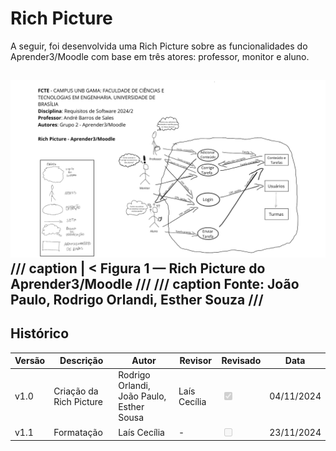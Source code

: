 # Rich Picture 

A seguir, foi desenvolvida uma Rich Picture sobre as funcionalidades do Aprender3/Moodle com base em três atores: professor, monitor e aluno. 

![Rich Picture Moodle/Aprender3](../../img/rich_picturev1.png) 
/// caption | <
Figura 1 — Rich Picture do Aprender3/Moodle
///
/// caption
Fonte: João Paulo, Rodrigo Orlandi, Esther Souza
///
---


## Histórico

| Versão | Descrição                  | Autor                         | Revisor | Revisado | Data       |
|--------|----------------------------|-------------------------------|---------|--|------------|
| v1.0   | Criação da Rich Picture | Rodrigo Orlandi, João Paulo, Esther Sousa     | Laís Cecília       |<input type="checkbox" onclick="return false;" disabled checked/>| 04/11/2024 |
| v1.1   | Formatação                 | Laís Cecília            | -                        |<input type="checkbox" onclick="return false;" disabled/>        | 23/11/2024 |
